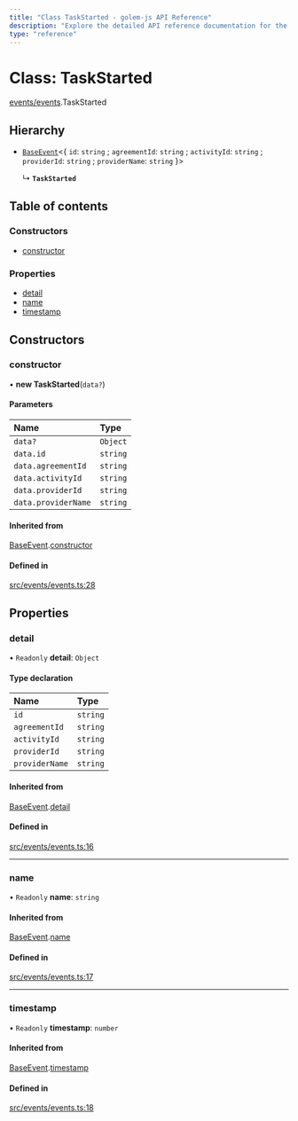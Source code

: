 ```yaml
---
title: "Class TaskStarted - golem-js API Reference"
description: "Explore the detailed API reference documentation for the Class TaskStarted within the golem-js SDK for the Golem Network."
type: "reference"
---
```

# Class: TaskStarted

[events/events](../modules/events_events).TaskStarted

## Hierarchy

- [`BaseEvent`](events_events.BaseEvent)<{ `id`: `string` ; `agreementId`: `string` ; `activityId`: `string` ; `providerId`: `string` ; `providerName`: `string`  }\>

  ↳ **`TaskStarted`**

## Table of contents

### Constructors

- [constructor](events_events.TaskStarted#constructor)

### Properties

- [detail](events_events.TaskStarted#detail)
- [name](events_events.TaskStarted#name)
- [timestamp](events_events.TaskStarted#timestamp)

## Constructors

### constructor

• **new TaskStarted**(`data?`)

#### Parameters

| Name | Type |
| :------ | :------ |
| `data?` | `Object` |
| `data.id` | `string` |
| `data.agreementId` | `string` |
| `data.activityId` | `string` |
| `data.providerId` | `string` |
| `data.providerName` | `string` |

#### Inherited from

[BaseEvent](events_events.BaseEvent).[constructor](events_events.BaseEvent#constructor)

#### Defined in

[src/events/events.ts:28](https://github.com/golemfactory/golem-js/blob/7024c70/src/events/events.ts#L28)

## Properties

### detail

• `Readonly` **detail**: `Object`

#### Type declaration

| Name | Type |
| :------ | :------ |
| `id` | `string` |
| `agreementId` | `string` |
| `activityId` | `string` |
| `providerId` | `string` |
| `providerName` | `string` |

#### Inherited from

[BaseEvent](events_events.BaseEvent).[detail](events_events.BaseEvent#detail)

#### Defined in

[src/events/events.ts:16](https://github.com/golemfactory/golem-js/blob/7024c70/src/events/events.ts#L16)

___

### name

• `Readonly` **name**: `string`

#### Inherited from

[BaseEvent](events_events.BaseEvent).[name](events_events.BaseEvent#name)

#### Defined in

[src/events/events.ts:17](https://github.com/golemfactory/golem-js/blob/7024c70/src/events/events.ts#L17)

___

### timestamp

• `Readonly` **timestamp**: `number`

#### Inherited from

[BaseEvent](events_events.BaseEvent).[timestamp](events_events.BaseEvent#timestamp)

#### Defined in

[src/events/events.ts:18](https://github.com/golemfactory/golem-js/blob/7024c70/src/events/events.ts#L18)

